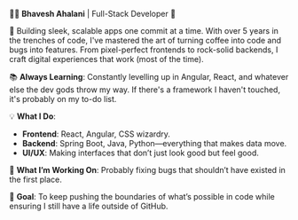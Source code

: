👨‍💻 **Bhavesh Ahalani** | Full-Stack Developer 🚀

🔧 Building sleek, scalable apps one commit at a time. With over 5 years in the trenches of code, I've mastered the art of turning coffee into code and bugs into features. From pixel-perfect frontends to rock-solid backends, I craft digital experiences that work (most of the time).

📚 **Always Learning**: Constantly levelling up in Angular, React, and whatever else the dev gods throw my way. If there's a framework I haven't touched, it's probably on my to-do list.

💡 **What I Do**:
- **Frontend**: React, Angular, CSS wizardry.
- **Backend**: Spring Boot, Java, Python—everything that makes data move.
- **UI/UX**: Making interfaces that don’t just look good but feel good.

🚀 **What I’m Working On**: Probably fixing bugs that shouldn’t have existed in the first place.

🎯 **Goal**: To keep pushing the boundaries of what’s possible in code while ensuring I still have a life outside of GitHub.
